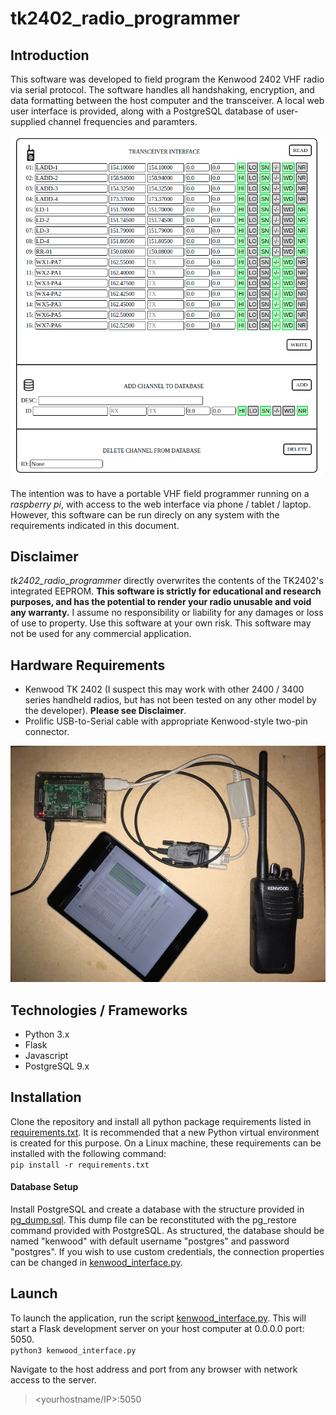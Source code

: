# tk2402_radio_programmer

## Introduction
This software was developed to field program the Kenwood 2402 VHF radio via serial protocol. The software handles all handshaking, encryption, and data formatting between the host computer and the transceiver. A local web user interface is provided, along with a PostgreSQL database of user-supplied channel frequencies and paramters.

<img src="tk2402_screenshot.png" width="500">

The intention was to have a portable VHF field programmer running on a _raspberry pi_, with access to the web interface via phone / tablet / laptop. However, this software can be run direcly on any system with the requirements indicated in this document.

## Disclaimer
*tk2402_radio_programmer* directly overwrites the contents of the TK2402's integrated EEPROM. **This software is strictly for educational and research purposes, and has the potential to render your radio unusable and void any warranty.** I assume no responsibility or liability for any damages or loss of use to property. Use this software at your own risk. This software may not be used for any commercial application. 

## Hardware Requirements
- Kenwood TK 2402 (I suspect this may work with other 2400 / 3400 series handheld radios, but has not been tested on any other model by the developer).  **Please see Disclaimer**.
- Prolific USB-to-Serial cable with appropriate Kenwood-style two-pin connector.

![TK2402 Hardware](tk2402_hardware.jpg)

## Technologies / Frameworks
- Python 3.x
- Flask
- Javascript
- PostgreSQL 9.x

## Installation
Clone the repository and install all python package requirements listed in [requirements.txt](requirements.txt).  It is recommended that a new Python virtual environment is created for this purpose. On a Linux machine, these requirements can be installed with the following command:  
`pip install -r requirements.txt`
#### Database Setup
Install PostgreSQL and create a database with the structure provided in [pg_dump.sql](pg_dump.sql).  This dump file can be reconstituted with the pg_restore command provided with PostgreSQL.
As structured, the database should be named "kenwood" with default username "postgres" and password "postgres".  If you wish to use custom credentials, the connection properties can be changed in [kenwood_interface.py](kenwood_interface.py#L14).

## Launch
To launch the application, run the script [kenwood_interface.py](kenwood_interface.py). This will start a Flask development server on your host computer at 0.0.0.0 port: 5050.  
`python3 kenwood_interface.py`  

Navigate to the host address and port from any browser with network access to the server.
> <yourhostname/IP>:5050
